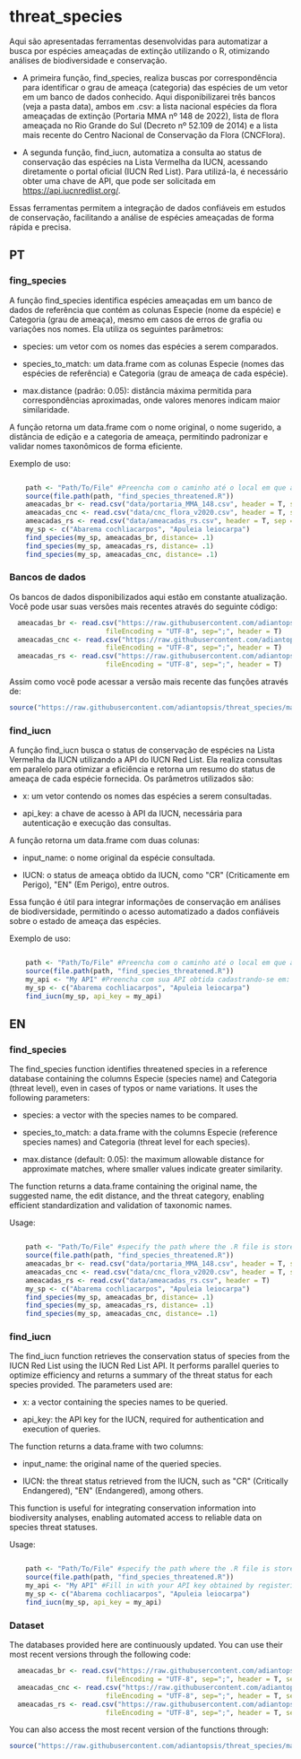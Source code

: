 # threat_species
Aqui são apresentadas ferramentas desenvolvidas para automatizar a busca por espécies ameaçadas de extinção utilizando o R, otimizando análises de biodiversidade e conservação.

* A primeira função, find_species, realiza buscas por correspondência para identificar o grau de ameaça (categoria) das espécies de um vetor em um banco de dados conhecido. Aqui disponibilizarei três bancos (veja a pasta data), ambos em .csv: a lista nacional espécies da flora ameaçadas de extinção (Portaria MMA nº 148 de 2022), lista de flora ameaçada no Rio Grande do Sul (Decreto nº 52.109 de 2014) e a lista mais recente do Centro Nacional de Conservação da Flora (CNCFlora).

* A segunda função, find_iucn, automatiza a consulta ao status de conservação das espécies na Lista Vermelha da IUCN, acessando diretamente o portal oficial (IUCN Red List). Para utilizá-la, é necessário obter uma chave de API, que pode ser solicitada em https://api.iucnredlist.org/.

Essas ferramentas permitem a integração de dados confiáveis em estudos de conservação, facilitando a análise de espécies ameaçadas de forma rápida e precisa.

## PT
### fing_species 
A função find_species identifica espécies ameaçadas em um banco de dados de referência que contém as colunas Especie (nome da espécie) e Categoria (grau de ameaça), mesmo em casos de erros de grafia ou variações nos nomes. Ela utiliza os seguintes parâmetros:

* species: um vetor com os nomes das espécies a serem comparados.

* species_to_match: um data.frame com as colunas Especie (nomes das espécies de referência) e Categoria (grau de ameaça de cada espécie).

* max.distance (padrão: 0.05): distância máxima permitida para correspondências aproximadas, onde valores menores indicam maior similaridade.

A função retorna um data.frame com o nome original, o nome sugerido, a distância de edição e a categoria de ameaça, permitindo padronizar e validar nomes taxonômicos de forma eficiente.

Exemplo de uso: 
```r

    path <- "Path/To/File" #Preencha com o caminho até o local em que a função está armazenada
    source(file.path(path, "find_species_threatened.R"))
    ameacadas_br <- read.csv("data/portaria_MMA_148.csv", header = T, sep = ";")
    ameacadas_cnc <- read.csv("data/cnc_flora_v2020.csv", header = T, sep = ";")
    ameacadas_rs <- read.csv("data/ameacadas_rs.csv", header = T, sep = ";")
    my_sp <- c("Abarema cochliacarpos", "Apuleia leiocarpa")
    find_species(my_sp, ameacadas_br, distance= .1)
    find_species(my_sp, ameacadas_rs, distance= .1)
    find_species(my_sp, ameacadas_cnc, distance= .1)
```
### Bancos de dados
Os bancos de dados disponibilizados aqui estão em constante atualização. Você pode usar suas versões mais recentes através do seguinte código:

```r
  ameacadas_br <- read.csv("https://raw.githubusercontent.com/adiantopsis/threat_species/main/data/portaria_MMA_148_22.csv", 
                        fileEncoding = "UTF-8", sep=";", header = T)
  ameacadas_cnc <- read.csv("https://raw.githubusercontent.com/adiantopsis/threat_species/main/data/cnc_flora_v2020.csv", 
                        fileEncoding = "UTF-8", sep=";", header = T)
  ameacadas_rs <- read.csv("https://raw.githubusercontent.com/adiantopsis/threat_species/main/data/ameacadas_rs.csv",
                        fileEncoding = "UTF-8", sep=";", header = T)
```
Assim como você pode acessar a versão mais recente das funções através de: 
```r
source("https://raw.githubusercontent.com/adiantopsis/threat_species/main/find_species_threatened.R")
```



### find_iucn
A função find_iucn busca o status de conservação de espécies na Lista Vermelha da IUCN utilizando a API do IUCN Red List. Ela realiza consultas em paralelo para otimizar a eficiência e retorna um resumo do status de ameaça de cada espécie fornecida. Os parâmetros utilizados são:

* x: um vetor contendo os nomes das espécies a serem consultadas.

* api_key: a chave de acesso à API da IUCN, necessária para autenticação e execução das consultas.

A função retorna um data.frame com duas colunas:

* input_name: o nome original da espécie consultada.

* IUCN: o status de ameaça obtido da IUCN, como "CR" (Criticamente em Perigo), "EN" (Em Perigo), entre outros.

Essa função é útil para integrar informações de conservação em análises de biodiversidade, permitindo o acesso automatizado a dados confiáveis sobre o estado de ameaça das espécies.

Exemplo de uso: 

```r

    path <- "Path/To/File" #Preencha com o caminho até o local em que a função está armazenada
    source(file.path(path, "find_species_threatened.R"))
    my_api <- "My API" #Preencha com sua API obtida cadastrando-se em: https://api.iucnredlist.org/
    my_sp <- c("Abarema cochliacarpos", "Apuleia leiocarpa")
    find_iucn(my_sp, api_key = my_api)
```

## EN
### find_species 
The find_species function identifies threatened species in a reference database containing the columns Especie (species name) and Categoria (threat level), even in cases of typos or name variations. It uses the following parameters:

  *  species: a vector with the species names to be compared.

   * species_to_match: a data.frame with the columns Especie (reference species names) and Categoria (threat level for each species).

* max.distance (default: 0.05): the maximum allowable distance for approximate matches, where smaller values indicate greater similarity.

The function returns a data.frame containing the original name, the suggested name, the edit distance, and the threat category, enabling efficient standardization and validation of taxonomic names.

Usage: 
```r

    path <- "Path/To/File" #specify the path where the .R file is stored
    source(file.path(path, "find_species_threatened.R"))
    ameacadas_br <- read.csv("data/portaria_MMA_148.csv", header = T, sep=";")
    ameacadas_cnc <- read.csv("data/cnc_flora_v2020.csv", header = T, sep = ";")
    ameacadas_rs <- read.csv("data/ameacadas_rs.csv", header = T)
    my_sp <- c("Abarema cochliacarpos", "Apuleia leiocarpa")
    find_species(my_sp, ameacadas_br, distance= .1)
    find_species(my_sp, ameacadas_rs, distance= .1)
    find_species(my_sp, ameacadas_cnc, distance= .1)
```
    

### find_iucn
The find_iucn function retrieves the conservation status of species from the IUCN Red List using the IUCN Red List API. It performs parallel queries to optimize efficiency and returns a summary of the threat status for each species provided. The parameters used are:

*    x: a vector containing the species names to be queried.

*    api_key: the API key for the IUCN, required for authentication and execution of queries.

The function returns a data.frame with two columns:

*    input_name: the original name of the queried species.

 *   IUCN: the threat status retrieved from the IUCN, such as "CR" (Critically Endangered), "EN" (Endangered), among others.

This function is useful for integrating conservation information into biodiversity analyses, enabling automated access to reliable data on species threat statuses.

Usage: 

```r

    path <- "Path/To/File" #specify the path where the .R file is stored
    source(file.path(path, "find_species_threatened.R"))
    my_api <- "My API" #Fill in with your API key obtained by registering at: https://api.iucnredlist.org/
    my_sp <- c("Abarema cochliacarpos", "Apuleia leiocarpa")
    find_iucn(my_sp, api_key = my_api)
```

### Dataset 
The databases provided here are continuously updated. You can use their most recent versions through the following code:

```r
  ameacadas_br <- read.csv("https://raw.githubusercontent.com/adiantopsis/threat_species/main/data/portaria_MMA_148_22.csv", 
                        fileEncoding = "UTF-8", sep=";", header = T, sep = ";")
  ameacadas_cnc <- read.csv("https://raw.githubusercontent.com/adiantopsis/threat_species/main/data/cnc_flora_v2020.csv", 
                        fileEncoding = "UTF-8", sep=";", header = T, sep = ";")
  ameacadas_rs <- read.csv("https://raw.githubusercontent.com/adiantopsis/threat_species/main/data/ameacadas_rs.csv",
                        fileEncoding = "UTF-8", sep=";", header = T, sep = ";")
```
You can also access the most recent version of the functions through:

```r
source("https://raw.githubusercontent.com/adiantopsis/threat_species/main/find_species_threatened.R")
```
